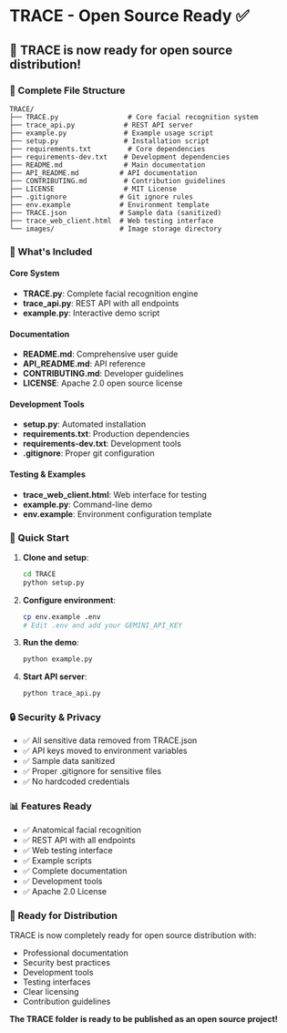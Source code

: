 # TRACE - Open Source Ready ✅

## 🎉 TRACE is now ready for open source distribution!

### 📁 Complete File Structure

```
TRACE/
├── TRACE.py                 # Core facial recognition system
├── trace_api.py            # REST API server
├── example.py              # Example usage script
├── setup.py                # Installation script
├── requirements.txt         # Core dependencies
├── requirements-dev.txt    # Development dependencies
├── README.md               # Main documentation
├── API_README.md          # API documentation
├── CONTRIBUTING.md         # Contribution guidelines
├── LICENSE                 # MIT License
├── .gitignore             # Git ignore rules
├── env.example            # Environment template
├── TRACE.json             # Sample data (sanitized)
├── trace_web_client.html  # Web testing interface
└── images/                # Image storage directory
```

### 🔧 What's Included

#### Core System
- **TRACE.py**: Complete facial recognition engine
- **trace_api.py**: REST API with all endpoints
- **example.py**: Interactive demo script

#### Documentation
- **README.md**: Comprehensive user guide
- **API_README.md**: API reference
- **CONTRIBUTING.md**: Developer guidelines
- **LICENSE**: Apache 2.0 open source license

#### Development Tools
- **setup.py**: Automated installation
- **requirements.txt**: Production dependencies
- **requirements-dev.txt**: Development tools
- **.gitignore**: Proper git configuration

#### Testing & Examples
- **trace_web_client.html**: Web interface for testing
- **example.py**: Command-line demo
- **env.example**: Environment configuration template

### 🚀 Quick Start

1. **Clone and setup**:
   ```bash
   cd TRACE
   python setup.py
   ```

2. **Configure environment**:
   ```bash
   cp env.example .env
   # Edit .env and add your GEMINI_API_KEY
   ```

3. **Run the demo**:
   ```bash
   python example.py
   ```

4. **Start API server**:
   ```bash
   python trace_api.py
   ```

### 🔒 Security & Privacy

- ✅ All sensitive data removed from TRACE.json
- ✅ API keys moved to environment variables
- ✅ Sample data sanitized
- ✅ Proper .gitignore for sensitive files
- ✅ No hardcoded credentials

### 📊 Features Ready

- ✅ Anatomical facial recognition
- ✅ REST API with all endpoints
- ✅ Web testing interface
- ✅ Example scripts
- ✅ Complete documentation
- ✅ Development tools
- ✅ Apache 2.0 License

### 🌟 Ready for Distribution

TRACE is now completely ready for open source distribution with:
- Professional documentation
- Security best practices
- Development tools
- Testing interfaces
- Clear licensing
- Contribution guidelines

**The TRACE folder is ready to be published as an open source project!**
